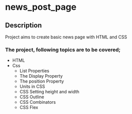 # news_post_page

## Description
Project aims to create basic news page with HTML and CSS

### The project, following topics are to be covered;

- HTML 
- Css
  - List Properties
  - The Display Property
  - The position Property
  - Units in CSS
  - CSS Setting height and width
  - CSS Outline
  - CSS Combinators
  - CSS Flex
